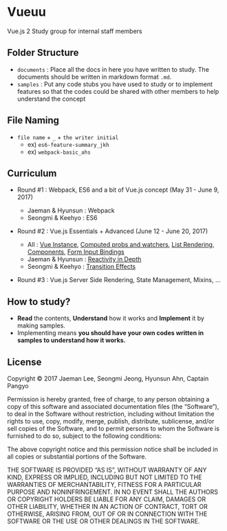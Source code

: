# Vueuu
Vue.js 2 Study group for internal staff members

## Folder Structure
- `documents` : Place all the docs in here you have written to study. The documents should be written in markdown format `.md`.
- `samples` : Put any code stubs you have used to study or to implement features so that the codes could be shared with other members to help understand the concept

## File Naming
- `file name` + `_` + `the writer initial`
  - ex) `es6-feature-summary_jkh`
  - ex) `webpack-basic_ahs`

## Curriculum
- Round #1 : Webpack, ES6 and a bit of Vue.js concept (May 31 - June 9, 2017)
  - Jaeman & Hyunsun : Webpack
  - Seongmi & Keehyo : ES6

- Round #2 : Vue.js Essentials + Advanced (June 12 - June 20, 2017)
  - All : [Vue Instance](https://vuejs.org/v2/guide/instance.html), [Computed probs and watchers](https://vuejs.org/v2/guide/computed.html), [List Rendering](https://vuejs.org/v2/guide/list.html), [Components](https://vuejs.org/v2/guide/components.html), [Form Input Bindings](https://vuejs.org/v2/guide/forms.html)
  - Jaeman & Hyunsun : [Reactivity in Depth](https://vuejs.org/v2/guide/reactivity.html)
  - Seongmi & Keehyo : [Transition Effects](https://vuejs.org/v2/guide/transitions.html)

- Round #3 : Vue.js Server Side Rendering, State Management, Mixins, ...

## How to study?
- **Read** the contents, **Understand** how it works and **Implement** it by making samples.
- Implementing means **you should have your own codes written in samples to understand how it works.**

## License
Copyright © 2017 Jaeman Lee, Seongmi Jeong, Hyunsun Ahn, Captain Pangyo

Permission is hereby granted, free of charge, to any person obtaining a copy of this software and associated documentation files (the “Software”), to deal in the Software without restriction, including without limitation the rights to use, copy, modify, merge, publish, distribute, sublicense, and/or sell copies of the Software, and to permit persons to whom the Software is furnished to do so, subject to the following conditions:

The above copyright notice and this permission notice shall be included in all copies or substantial portions of the Software.

THE SOFTWARE IS PROVIDED “AS IS”, WITHOUT WARRANTY OF ANY KIND, EXPRESS OR IMPLIED, INCLUDING BUT NOT LIMITED TO THE WARRANTIES OF MERCHANTABILITY, FITNESS FOR A PARTICULAR PURPOSE AND NONINFRINGEMENT. IN NO EVENT SHALL THE AUTHORS OR COPYRIGHT HOLDERS BE LIABLE FOR ANY CLAIM, DAMAGES OR OTHER LIABILITY, WHETHER IN AN ACTION OF CONTRACT, TORT OR OTHERWISE, ARISING FROM, OUT OF OR IN CONNECTION WITH THE SOFTWARE OR THE USE OR OTHER DEALINGS IN THE SOFTWARE.
